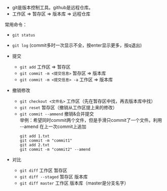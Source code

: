 - git是版本控制工具。github是远程仓库。
- 工作区 =>  暂存区 => 版本库 => 远程仓库

常用命令：
- `git status`
- `git log` (commit多时一次显示不全，按enter显示更多，按q退出)
- 提交
  - `git add` 工作区 => 暂存区
  - `git commit -m <提交信息>` 暂存区 => 版本库
  - `git commit -m <提交信息> -a` 工作区 => 版本库

- 撤销修改
  - `git checkout <文件名>` 工作区（先在暂存区中找，再去版本库中找）
  - `git reset` 暂存区（撤销从工作区提上来的修改）
  - `git commit --ammend` 撤销&合并提交  
	举例：希望同时commit两个文件，但是手滑只commit了一个文件。利用 --amend 在上一次commit上追加
	```
    git add 1.txt
    git commit -m "commit1"
    git add 2.txt
    git commit -m "commit2" --amend
	```

- 对比
	- `git diff` 工作区 暂存区
	- `git diff --staged` 暂存区 版本库
	- `git diff master` 工作区 版本库（master是分支名字）

